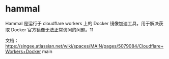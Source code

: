 # hammal

Hammal 是运行于 cloudflare workers 上的 Docker 镜像加速工具，用于解决获取 Docker 官方镜像无法正常访问的问题。11

文档： https://singee.atlassian.net/wiki/spaces/MAIN/pages/5079084/Cloudflare+Workers+Docker main
